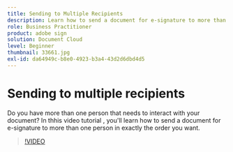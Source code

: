 ```yaml
---
title: Sending to Multiple Recipients
description: Learn how to send a document for e-signature to more than one person in exactly the order you want
role: Business Practitioner
product: adobe sign
solution: Document Cloud
level: Beginner
thumbnail: 33661.jpg
exl-id: da64949c-b8e0-4923-b3a4-43d2d6dbd4d5
---
```

# Sending to multiple recipients

Do you have more than one person that needs to interact with your document? In thhis video tutorial , you'll learn how to send a document for e-signature to more than one person in exactly the order you want.

>[!VIDEO](https://video.tv.adobe.com/v/33661?hidetitle=true)
